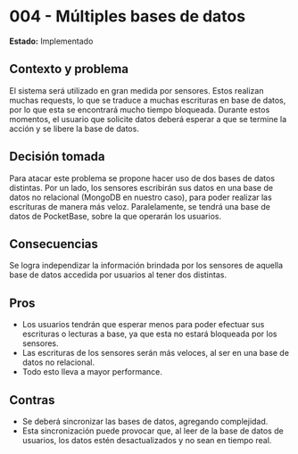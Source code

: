 # 004 - Múltiples bases de datos

**Estado:** Implementado

## Contexto y problema
El sistema será utilizado en gran medida por sensores. Estos realizan muchas requests, lo que se traduce a muchas escrituras en base de datos, por lo que esta se encontrará mucho tiempo bloqueada. Durante estos momentos, el usuario que solicite datos deberá esperar a que se termine la acción y se libere la base de datos.

## Decisión tomada
Para atacar este problema se propone hacer uso de dos bases de datos distintas. Por un lado, los sensores escribirán sus datos en una base de datos no relacional (MongoDB en nuestro caso), para poder realizar las escrituras de manera más veloz. Paralelamente, se tendrá una base de datos de PocketBase, sobre la que operarán los usuarios.

## Consecuencias
Se logra independizar la información brindada por los sensores de aquella base de datos accedida por usuarios al tener dos distintas.

## Pros
- Los usuarios tendrán que esperar menos para poder efectuar sus escrituras o lecturas a base, ya que esta no estará bloqueada por los sensores.
- Las escrituras de los sensores serán más veloces, al ser en una base de datos no relacional.
- Todo esto lleva a mayor performance.

## Contras
- Se deberá sincronizar las bases de datos, agregando complejidad.
- Esta sincronización puede provocar que, al leer de la base de datos de usuarios, los datos estén desactualizados y no sean en tiempo real.

